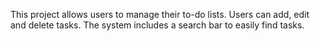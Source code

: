 This project allows users to manage their to-do lists. Users can add, edit and delete tasks. The system includes a search bar to easily find tasks.
